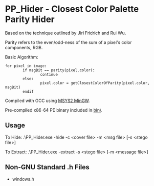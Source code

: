 # PP_Hider - Closest Color Palette Parity Hider
Based on the technique outlined by Jiri Fridrich and Rui Wu.

Parity refers to the even/odd-ness of the sum of a pixel's color components, RGB.

Basic Algorithm:
```
for pixel in image:
        if msgBit == parity(pixel.color):
                continue
        else:
                pixel.color = getClosestColorOfParity(pixel.color, msgBit)
        endif
```
                
Compiled with GCC using [MSYS2 MinGW](https://www.mingw-w64.org/downloads/).

Pre-compiled x86-64 PE binary included in [bin/](https://github.com/d-cern/PP_Hider/tree/master/bin/).

## Usage
To Hide:
        .\PP_Hider.exe -hide -c \<cover file\> -m \<msg file\> [-s \<stego file\>]

To Extract:
        .\PP_Hider.exe -extract -s \<stego file\> [-m \<message file\>]

## Non-GNU Standard .h Files
- windows.h
